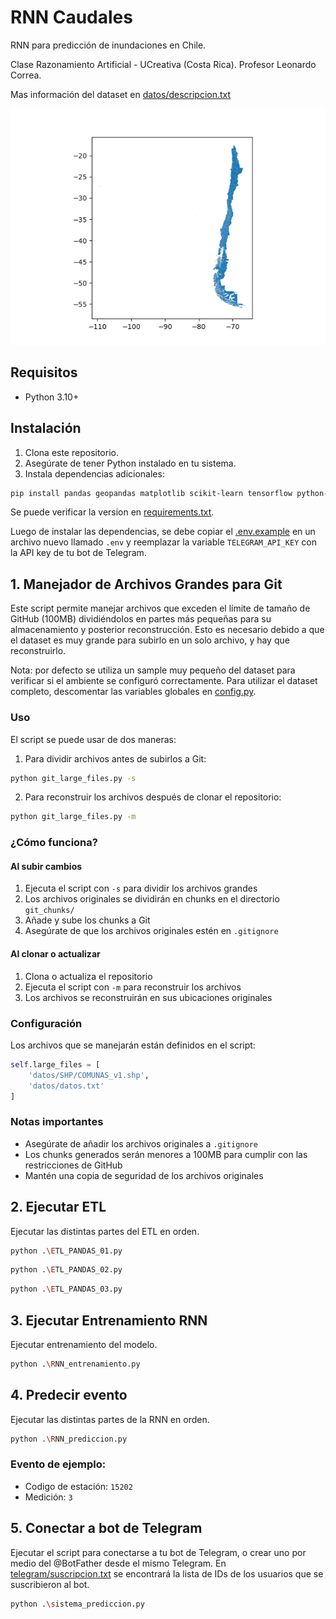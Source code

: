 # RNN Caudales
RNN para predicción de inundaciones en Chile.

Clase Razonamiento Artificial - UCreativa (Costa Rica). Profesor Leonardo Correa.


Mas información del dataset en [datos/descripcion.txt](datos/descripcion.txt)


![datos/descripcion.txt](mapa.png)

## Requisitos

- Python 3.10+

## Instalación

1. Clona este repositorio.
2. Asegúrate de tener Python instalado en tu sistema.
3. Instala dependencias adicionales:

```bash
pip install pandas geopandas matplotlib scikit-learn tensorflow python-telegram-bot urllib3 six python-dotenv
```

Se puede verificar la version en [requirements.txt](requirements.txt).

Luego de instalar las dependencias, se debe copiar el [.env.example](.env.example) en un archivo nuevo llamado `.env` y reemplazar la variable `TELEGRAM_API_KEY` con la API key de tu bot de Telegram.

## 1. Manejador de Archivos Grandes para Git

Este script permite manejar archivos que exceden el límite de tamaño de GitHub (100MB) dividiéndolos en partes más pequeñas para su almacenamiento y posterior reconstrucción. Esto es necesario debido a que el dataset es muy grande para subirlo en un solo archivo, y hay que reconstruirlo.

Nota: por defecto se utiliza un sample muy pequeño del dataset para verificar si el ambiente se configuró correctamente. Para utilizar el dataset completo, descomentar las variables globales en [config.py](config.py).

### Uso

El script se puede usar de dos maneras:

1. Para dividir archivos antes de subirlos a Git:
```bash
python git_large_files.py -s
```

2. Para reconstruir los archivos después de clonar el repositorio:
```bash
python git_large_files.py -m
```

### ¿Cómo funciona?

#### Al subir cambios
1. Ejecuta el script con `-s` para dividir los archivos grandes
2. Los archivos originales se dividirán en chunks en el directorio `git_chunks/`
3. Añade y sube los chunks a Git
4. Asegúrate de que los archivos originales estén en `.gitignore`

#### Al clonar o actualizar
1. Clona o actualiza el repositorio
2. Ejecuta el script con `-m` para reconstruir los archivos
3. Los archivos se reconstruirán en sus ubicaciones originales

### Configuración

Los archivos que se manejarán están definidos en el script:
```python
self.large_files = [
    'datos/SHP/COMUNAS_v1.shp',
    'datos/datos.txt'
]
```

### Notas importantes

- Asegúrate de añadir los archivos originales a `.gitignore`
- Los chunks generados serán menores a 100MB para cumplir con las restricciones de GitHub
- Mantén una copia de seguridad de los archivos originales

## 2. Ejecutar ETL

Ejecutar las distintas partes del ETL en orden.


```bash
python .\ETL_PANDAS_01.py
```

```bash
python .\ETL_PANDAS_02.py
```

```bash
python .\ETL_PANDAS_03.py
```


## 3. Ejecutar Entrenamiento RNN

Ejecutar entrenamiento del modelo.

```bash
python .\RNN_entrenamiento.py
```

## 4. Predecir evento

Ejecutar las distintas partes de la RNN en orden.

```bash
python .\RNN_prediccion.py
```

### Evento de ejemplo:

- Codigo de estación: `15202`
- Medición: `3`


## 5. Conectar a bot de Telegram

Ejecutar el script para conectarse a tu bot de Telegram, o crear uno por medio del @BotFather desde el mismo Telegram. En [telegram/suscripcion.txt](telegram/suscripcion.txt) se encontrará la lista de IDs de los usuarios que se suscribieron al bot.

```bash
python .\sistema_prediccion.py
```
